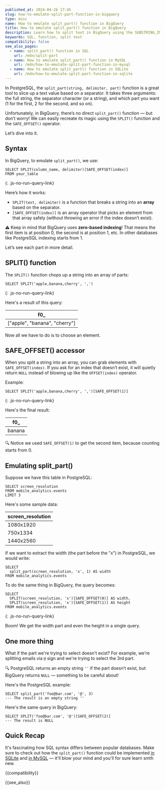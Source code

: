 ```yaml
---
published_at: 2024-04-26 17:45
slug: how-to-emulate-split-part-function-in-bigquery
type: misc
name: How to emulate split_part() function in BigQuery
title: How to emulate split_part() function in BigQuery
description: Learn how to split text in BigQuery using the SUBSTRING_INDEX() function.
keywords: SQL, function, split text
compatibility: false
see_also_pages:
  - name: split_part() function in SQL
    url: /mdn/split-part
  - name: How to emulate split_part() function in MySQL
    url: /mdn/how-to-emulate-split-part-function-in-mysql
  - name: How to emulate split_part() function in SQLite
    url: /mdn/how-to-emulate-split-part-function-in-sqlite
---
```


In PostgreSQL, the `split_part(string, delimiter, part)` function is a great tool to slice up a text value based on a separator. It takes three arguments: the full string, the separator character (or a string), and which part you want (1 for the first, 2 for the second, and so on).

Unfortunately, in BigQuery, there’s no direct `split_part()` function — but don’t worry! We can easily recreate its magic using the `SPLIT()` function and the `SAFE_OFFSET()` operator.

Let’s dive into it.

## Syntax

In BigQuery, to emulate `split_part()`, we use:

~~~pgsql
SELECT SPLIT(column_name, delimiter)[SAFE_OFFSET(index)]
FROM your_table
~~~
{: .js-no-run-query-link}

Here’s how it works:

- `SPLIT(text, delimiter)` is a function that breaks a string into an **array** based on the separator.
- `[SAFE_OFFSET(index)]` is an array operator that picks an element from that array safely (without throwing an error if the index doesn’t exist).

:warning: Keep in mind that BigQuery uses **zero-based indexing**! That means the first item is at position 0, the second is at position 1, etc. In other databases like PostgreSQL indexing starts from 1.

Let’s see each part in more detail.

## SPLIT() function

The `SPLIT()` function chops up a string into an array of parts:

~~~pgsql
SELECT SPLIT('apple,banana,cherry', ',')
~~~
{: .js-no-run-query-link}

Here's a result of this query:

| f0_                         |
|------------------------------|
| ["apple", "banana", "cherry"] |

Now all we have to do is to choose an element.

## SAFE_OFFSET() accessor

When you split a string into an array, you can grab elements with `SAFE_OFFSET(index)`. If you ask for an index that doesn’t exist, it will quietly return `NULL` instead of blowing up like the `OFFSET(index)` operator.

Example:

~~~pgsql
SELECT SPLIT('apple,banana,cherry', ',')[SAFE_OFFSET(1)]
~~~
{: .js-no-run-query-link}

Here's the final result:

| f0_    |
|--------|
| banana |

:mag: Notice we used `SAFE_OFFSET(1)` to get the second item, because counting starts from 0.

## Emulating split_part()

Suppose we have this table in PostgreSQL:

~~~pgsql
SELECT screen_resolution
FROM mobile_analytics.events
LIMIT 3
~~~

Here's some sample data:

| screen_resolution |
|--------------------|
| 1080x1920          |
| 750x1334           |
| 1440x2560          |

If we want to extract the width (the part before the "x") in PostgreSQL, we would write:

~~~pgsql
SELECT
  split_part(screen_resolution, 'x', 1) AS width
FROM mobile_analytics.events
~~~

To do the same thing in BigQuery, the query becomes:

~~~pgsql
SELECT
  SPLIT(screen_resolution, 'x')[SAFE_OFFSET(0)] AS width,
  SPLIT(screen_resolution, 'x')[SAFE_OFFSET(1)] AS height
FROM mobile_analytics.events
~~~
{: .js-no-run-query-link}

Boom! We get the width part and even the height in a single query.

## One more thing

What if the part we're trying to select doesn't exist? For example, we're splitting emails via `@` sign and we're trying to select the 3rd part.

:mag: PostgreSQL returns an empty string `''` if the part doesn’t exist, but BigQuery returns `NULL` — something to be careful about!

Here's the PostgreSQL example:

~~~pgsql
SELECT split_part('foo@bar.com', '@', 3)
--- The result is an empty string ''
~~~

Here's the same query in BigQuery:

~~~pgsql
SELECT SPLIT('foo@bar.com', '@')[SAFE_OFFSET(2)]
--- The result is NULL
~~~

## Quick Recap

It's fascinating how SQL syntax differs between popular databases. Make sure to check out how the `split_part()` function could be implemented [in SQLite](/mdn/how-to-emulate-split-part-function-in-sqlite) and [in MySQL](how-to-emulate-split-part-function-in-mysql) — it'll blow your mind and you'll for sure learn smth new.

{{compatibility}}

{{see_also}}
